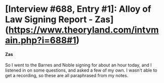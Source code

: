 # [Interview #688, Entry #1]: Alloy of Law Signing Report - Zas](https://www.theoryland.com/intvmain.php?i=688#1)

#### Zas

So I went to the Barnes and Noble signing for about an hour today, and I listened in on some questions, and asked a few of my own. I wasn't able to get a recording, so these are all paraphrased from my notes.

